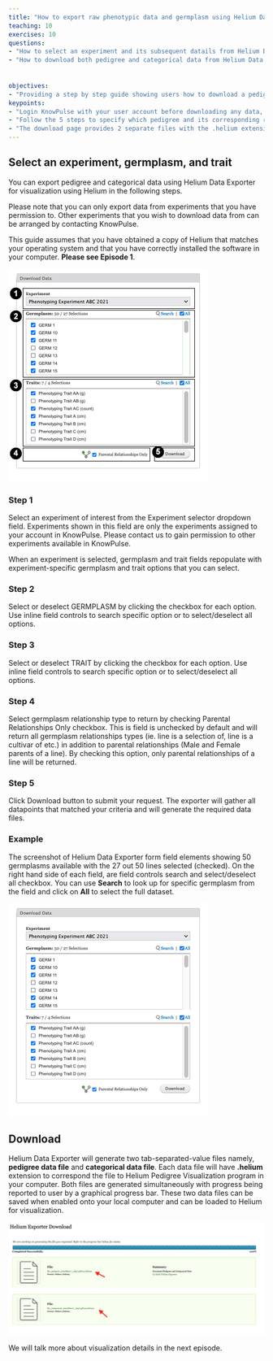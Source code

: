 ```yaml
---
title: "How to export raw phenotypic data and germplasm using Helium Data Exporter"
teaching: 10
exercises: 10
questions:
- "How to select an experiment and its subsequent datails from Helium Data Exporter?"
- "How to download both pedigree and categorical data from Helium Data Exporter?"


objectives:
- "Providing a step by step guide showing users how to download a pedigree file and a categorical file from an experiment of interest from KnowPulse."
keypoints:
- "Login KnowPulse with your user account before downloading any data, you can only download experimental data from your registered experiment."
- "Follow the 5 steps to specify which pedigree and its corresponding raw phenotypic data to download."
- "The download page provides 2 separate files with the .helium extension."
---
```

## Select an experiment, germplasm, and trait

You can export pedigree and categorical data using Helium Data Exporter for visualization using Helium in the following steps.

Please note that you can only export data from experiments that you have permission to. Other experiments that you wish to download data from can be arranged by contacting KnowPulse.

This guide assumes that you have obtained a copy of Helium that matches your operating system and that you have correctly installed the software in your computer. **Please see Episode 1**.


![Screenshot of main code listing](../fig/helium-exporter-12.png)
### Step 1 
Select an experiment of interest from the Experiment selector dropdown field. Experiments shown in this field are only the experiments assigned to your account in KnowPulse. Please contact us to gain permission to other experiments available in KnowPulse.

When an experiment is selected, germplasm and trait fields repopulate with experiment-specific germplasm and trait options that you can select.

### Step 2
Select or deselect GERMPLASM by clicking the checkbox for each option. Use inline field controls to search specific option or to select/deselect all options.

### Step 3
Select or deselect TRAIT by clicking the checkbox for each option. Use inline field controls to search specific option or to select/deselect all options.

### Step 4
Select germplasm relationship type to return by checking Parental Relationships Only checkbox. This is field is unchecked by default and will return all germplasm relationships types (ie. line is a selection of, line is a cultivar of etc.) in addition to parental relationships (Male and Female parents of a line). By checking this option, only parental relationships of a line will be returned.

### Step 5 
Click Download button to submit your request. The exporter will gather all datapoints that matched your criteria and will generate the required data files.

### Example 
The screenshot of Helium Data Exporter form field elements showing 50 germplasms available with the 27 out 50 lines selected (checked). On the right hand side of each field, are field controls search and select/deselect all checkbox. You can use **Search** to look up for specific germplasm from the field and click on **All** to select the full dataset.

![Screenshot of main code listing](../fig/helium-exporter-13.png)
## Download

Helium Data Exporter will generate two tab-separated-value files namely, **pedigree data file** and **categorical data file**. Each data file will have **.helium** extension to correspond the file to Helium Pedigree Visualization program in your computer. Both files are generated simultaneously with progress being reported to user by a graphical progress bar. These two data files can be saved when enabled onto your local computer and can be loaded to Helium for visualization.

![Screenshot of main code listing](../fig/helium-exporter-3.png)

We will talk more about visualization details in the next episode.
